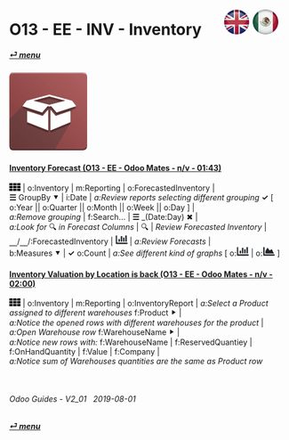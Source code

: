 # O13 - EE - INV - Inventory &nbsp;&nbsp;&nbsp;&nbsp; [![en-uk](/doc/img/en-uk_flag_button_small.png)](/en-uk/o13/ee/inv/en-uk-o13-ee-inv-inventory-guides.md) [ ![es-mx](/doc/img/es-mx_flag_button_small.png)](/es-mx/o13/ee/inv/es-mx-o13-ee-inv-inventory-guides.md)
#### [_&#x23CE; menu_](/en-uk/o13/ee/en-uk-o13-ee-guides-menu.md)  
### ![inv](/doc/img/stock.png)

#### [Inventory Forecast (O13 - EE - Odoo Mates - n/v - 01:43)](https://youtube.com/embed/jD7daYG4EF0?autoplay=1&start=0&end=90&rel=0)  
![apps](/doc/img/apps.png) | o:Inventory | m:Reporting | o:ForecastedInventory |  
**&#x2630;** GroupBy &#x2BC6; | i:Date | _a:Review reports selecting different grouping_ **&#x2713;** \[ o:Year || o:Quarter || o:Month || o:Week || o:Day ] |  
_a:Remove grouping_ | f:Search... | **&#x2630;** _(Date:Day) &#x2716; |  
_a:Look for_ &#x1F50D; _in Forecast Columns_ | &#x1F50D; | _Review Forecasted Inventory_ |  
&#x23BD;/&#x23BD;/:ForecastedInventory | ![icon_view_chart_bars_small](/doc/img/icon_view_chart_bars_small.png) | _a:Review Forecasts_ |  
b:Measures &#x2BC6; | **&#x2713;** o:Count | _a:See different kind of graphs_ \[ o:![icon_view_chart_bars_small](/doc/img/icon_view_chart_bars_small.png) | o:![icon_view_chart_area_small](/doc/img/icon_view_chart_area_small.png) ]  

#### [Inventory Valuation by Location is back (O13 - EE - Odoo Mates - n/v - 02:00)](https://youtube.com/embed/aviF4M7XCcs?autoplay=1&start=0&end=86&rel=0)  
![apps](/doc/img/apps.png) | o:Inventory | m:Reporting | o:InventoryReport | _a:Select a Product assigned to different warehouses_ f:Product &#x2BC8; |  
_a:Notice the opened rows with different warehouses for the product_ |  
_a:Open Warehouse row_ f:WarehouseName &#x2BC8; |  
_a:Notice new rows with:_ f:WarehouseName | f:ReservedQuantiey | f:OnHandQuantity | f:Value | f:Company |  
_a:Notice sum of Warehouses quantities are the same as Product row_  

<br>

###### Odoo Guides - V2_01 &nbsp; 2019-08-01  
**[_&#x23CE; menu_](/en-uk/o13/ee/en-uk-o13-ee-guides-menu.md)**  
